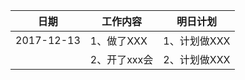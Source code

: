  日期 |  工作内容 |  明日计划
---|---|---
2017-12-13 |     1、做了XXX |     1、计划做XXX
|     |     2、开了xxx会 |     2、计划做XXX